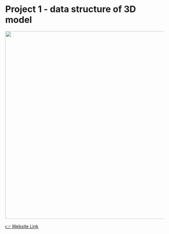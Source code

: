 
# Project 1 - data structure of 3D model 


<img src="oreo.gif" width=600>

[👉 Website Link](https://majaja068.github.io/Computer_Graphics/Project1/oreo.html)
